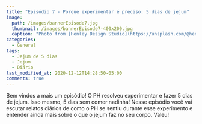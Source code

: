 ```yaml
---
title: "Episódio 7 - Porque experimentar é preciso: 5 dias de jejum"
image:
  path: /images/bannerEpisode7.jpg
  thumbnail: /images/bannerEpisode7-400x200.jpg
  caption: "Photo from [Henley Design Studio](https://unsplash.com/@henleydesign?utm_source=unsplash&amp;utm_medium=referral&amp;utm_content=creditCopyText)"
categories:
  - General
tags:
  - Jejum de 5 dias
  - Jejum
  - Diário
last_modified_at: 2020-12-12T14:28:50-05:00
comments: true
---
```


Bem vindos a mais um episódio! O PH resolveu experimentar e fazer 5 dias de jejum. Isso mesmo, 5 dias sem comer nadinha! Nesse episódio você vai escutar relatos diários de como o PH se sentiu durante esse experimento e entender ainda mais sobre o que o jejum faz no seu corpo. Valeu!

<div id="buzzsprout-player-6804739"></div>
<script src="https://www.buzzsprout.com/1488181/6804739-episodio-7-porque-experimentar-e-preciso.js?container_id=buzzsprout-player-6804739&player=small" type="text/javascript" charset="utf-8"></script>
